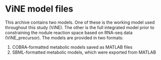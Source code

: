 # ViNE model files

This archive contains two models. One of these is the working model used throughout this study (ViNE). The other is the full integrated model prior to constraining the nodule reaction space based on RNA-seq data (ViNE_precursor). The models are provided in two formats:
1) COBRA-formatted metabolic models saved as MATLAB files
2) SBML-formatted metabolic models, which were exported from MATLAB
